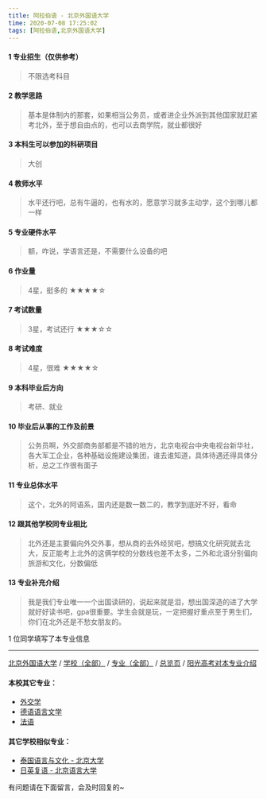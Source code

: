 ```yaml
---
title: 阿拉伯语 - 北京外国语大学
time: 2020-07-08 17:25:02
tags: [阿拉伯语,北京外国语大学]
---
```

#### 1 专业招生（仅供参考）  
> 不限选考科目 


#### 2 教学思路
> 基本是体制内的那套，如果相当公务员，或者进企业外派到其他国家就赶紧考北外，至于想自由点的，也可以去商学院，就业都很好


#### 3 本科生可以参加的科研项目
> 大创


#### 4 教师水平
> 水平还行吧，总有牛逼的，也有水的，愿意学习就多主动学，这个到哪儿都一样


#### 5 专业硬件水平
> 额，咋说，学语言还是，不需要什么设备的吧


#### 6 作业量
> 4星，挺多的
★★★★☆


#### 7 考试数量
> 3星，考试还行
★★★☆☆


#### 8 考试难度
> 4星，很难
★★★★☆


#### 9 本科毕业后方向
> 考研、就业


#### 10 毕业后从事的工作及前景
> 公务员啊，外交部商务部都是不错的地方，北京电视台中央电视台新华社，各大军工企业，各种基础设施建设集团，谁去谁知道，具体待遇还得具体分析，总之工作很有面子


#### 11 专业总体水平
> 这个，北外的阿语系，国内还是数一数二的，教学到底好不好，看命


#### 12 跟其他学校同专业相比
> 北外还是主要偏向外交外事，想从商的去外经贸吧，想搞文化研究就去北大，反正能考上北外的这俩学校的分数线也差不太多，二外和北语分别偏向旅游和文化，分数偏低


#### 13 专业补充介绍
> 我是我们专业唯一一个出国读研的，说起来就是泪，想出国深造的进了大学就好好读书吧，gpa很重要。学生会就是玩，一定把握好重点至于男生们，你们在北外还是不愁女朋友的。

1 位同学填写了本专业信息
***
[北京外国语大学](https://univgo.github.io/2020/07/08/北京外国语大学) / [学校（全部）](https://univgo.github.io/2020/07/09/学校汇总页) / [专业（全部）](https://univgo.github.io/2020/07/09/专业汇总页) / [总览页](https://univgo.github.io/2020/07/09/总览) / [阳光高考对本专业介绍](http://gaokao.chsi.com.cn/sch/zyk/view.do?schId=73394614&specId=73383503)
#### 本校其它专业：
- [外交学](https://univgo.github.io/2020/07/08/外交学%20-%20北京外国语大学)
- [德语语言文学](https://univgo.github.io/2020/07/08/德语语言文学%20-%20北京外国语大学)
- [法语](https://univgo.github.io/2020/07/08/法语%20-%20北京外国语大学)

#### 其它学校相似专业：
- [泰国语言与文化 - 北京大学](https://univgo.github.io/2020/07/08/泰国语言与文化-北京大学)
- [日英复语 - 北京语言大学](https://univgo.github.io/2020/07/08/日英复语%20-%20北京语言大学)

有问题请在下面留言，会及时回复的~
